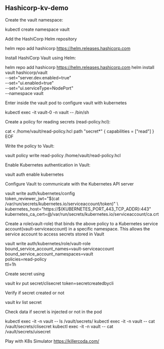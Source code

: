 ## Hashicorp-kv-demo

Create the vault namespace:

 
kubectl create namespace vault
  

Add the HashiCorp Helm repository

 
helm repo add hashicorp https://helm.releases.hashicorp.com
  

Install HashiCorp Vault using Helm:

 
helm repo add hashicorp https://helm.releases.hashicorp.com
helm install vault hashicorp/vault \
  --set="server.dev.enabled=true" \
  --set="ui.enabled=true" \
  --set="ui.serviceType=NodePort" \
  --namespace vault
  

Enter inside the vault pod to configure vault with kubernetes

 
kubectl exec -it vault-0 -n vault -- /bin/sh
  

Create a policy for reading secrets (read-policy.hcl):

 
cat <<EOF > /home/vault/read-policy.hcl
path "secret*" {
  capabilities = ["read"]
}
EOF
  

Write the policy to Vault:

 
vault policy write read-policy /home/vault/read-policy.hcl
  

Enable Kubernetes authentication in Vault:

 
vault auth enable kubernetes
  

Configure Vault to communicate with the Kubernetes API server

 
vault write auth/kubernetes/config \
  token_reviewer_jwt="$(cat /var/run/secrets/kubernetes.io/serviceaccount/token)" \
  kubernetes_host="https://${KUBERNETES_PORT_443_TCP_ADDR}:443" \
  kubernetes_ca_cert=@/var/run/secrets/kubernetes.io/serviceaccount/ca.crt
  

Create a role(vault-role) that binds the above policy to a Kubernetes service account(vault-serviceaccount) in a specific namespace. This allows the service account to access secrets stored in Vault

 
vault write auth/kubernetes/role/vault-role \
   bound_service_account_names=vault-serviceaccount \
   bound_service_account_namespaces=vault \
   policies=read-policy \
   ttl=1h
  

Create secret using

 
vault kv put secret/clisecret token=secretcreatedbycli
  

Verify if secret created or not

 
vault kv list secret
  

Check data if secret is injected or not in the pod
 
kubectl exec -it <pod name> -n vault -- ls /vault/secrets/
kubectl exec -it <pod name> -n vault -- cat /vault/secrets/clisecret
kubectl exec -it <pod name> -n vault -- cat /vault/secrets/uisecret


Play with K8s Simulator
https://killercoda.com/
